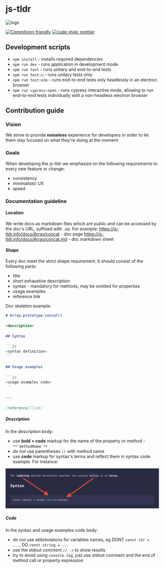 # js-tldr

![logo](logo.png)

[![Commitizen friendly](https://img.shields.io/badge/commitizen-friendly-brightgreen.svg)](http://commitizen.github.io/cz-cli/) [![code style: prettier](https://img.shields.io/badge/code_style-prettier-ff69b4.svg?style=flat-square)](https://github.com/prettier/prettier)

## Development scripts

 - `npm install` - installs required dependencies
 - `npm run dev` - runs application in development mode
 - `npm run test` - runs unitary and end-to-end tests
 - `npm run test:u` - runs unitary tests only
 - `npm run test:e2e` - runs end-to-end tests only headlessly in an electron browser
 - `npm run cypress:open` - runs cypress interactive mode, allowing to run end-to-end tests individually with a non-headless electron browser

## Contribution guide

### Vision

We strive to provide **noiseless** experience for developers in order to let them stay focused on what they're doing at the moment

### Goals

When developing the js-tldr we emphasize on the following requirements to every new feature or change:

- consistency
- minimalistic UX
- speed

### Documentation guideline

#### Location

We write docs as markdown files which are public and can be accessed by the doc's URL, suffixed with `.md`.
For example:
https://js-tldr.info/docs/Array/concat - doc page
https://js-tldr.info/docs/Array/concat.md - doc markdown sheet

#### Shape

Every doc meet the strict shape requirement. It should consist of the following parts:

- title
- short exhaustive description
- syntax - mandatory for methods, may be omitted for properties
- usage examples
- reference link

Doc skeleton example:

````md
# Array.prototype.concat()

<description>

## Syntax

```js
<syntax definition>
```

## Usage examples

```js
<usage examples code>
```

---

[reference](link)
````

##### Description

In the description body:

- use **bold + code** markup for the name of the property or method - `` **`methodName`** ``
- _do not_ use parentheses `()` with method name
- use **code** markup for syntax's terms and reflect them in syntax code example. For instance:

![description example](description_example.png)

##### Code

In the syntax and usage examples code body:

- _do not_ use abbreviations for variables names, eg DONT `const str = ...`, DO `const string = ...`
- use the stdout comment `// ->` to show results
- try to avoid using `console.log`, just use stdout comment and the end of method call or property expression
